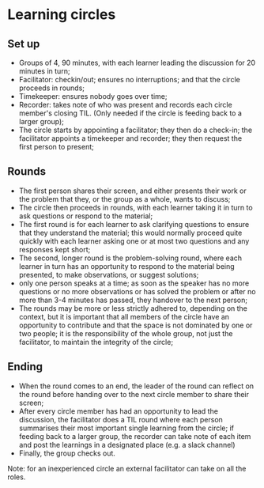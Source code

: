 # Learning circles

## Set up
- Groups of 4, 90 minutes, with each learner leading the discussion for 20 minutes in turn;
- Facilitator: checkin/out; ensures no interruptions; and that the circle proceeds in rounds;
- Timekeeper: ensures nobody goes over time;
- Recorder: takes note of who was present and records each circle member's closing TIL. (Only needed if the circle is feeding back to a larger group);
- The circle starts by appointing a facilitator; they then do a check-in; the facilitator appoints a timekeeper and recorder; they then request the first person to present;

## Rounds

- The first person shares their screen, and either presents their work or the problem that they, or the group as a whole, wants to discuss;
- The circle then proceeds in rounds, with each learner taking it in turn to ask questions or respond to the material;
- The first round is for each learner to ask clarifying questions to ensure that they understand the material; this would normally proceed quite quickly with each learner asking one or at most two questions and any responses kept short;
- The second, longer round is the problem-solving round, where each learner in turn has an opportunity to respond to the material being presented, to make observations, or suggest solutions;
- only one person speaks at a time; as soon as the speaker has no more questions or no more observations or has solved the problem or after no more than 3-4 minutes has passed, they handover to the next person;
- The rounds may be more or less strictly adhered to, depending on the context, but it is important that all members of the circle have an opportunity to contribute and that the space is not dominated by one or two people; it is the responsibility of the whole group, not just the facilitator, to maintain the integrity of the circle;

## Ending

- When the round comes to an end, the leader of the round can reflect on the round before handing over to the next circle member to share their screen;
- After every circle member has had an opportunity to lead the discussion, the facilitator does a TIL round where each person summarises their most important single learning from the circle; if feeding back to a larger group, the recorder can take note of each item and post the learnings in a designated place (e.g. a slack channel)
- Finally, the group checks out.

Note: for an inexperienced circle an external facilitator can take on all the roles.
